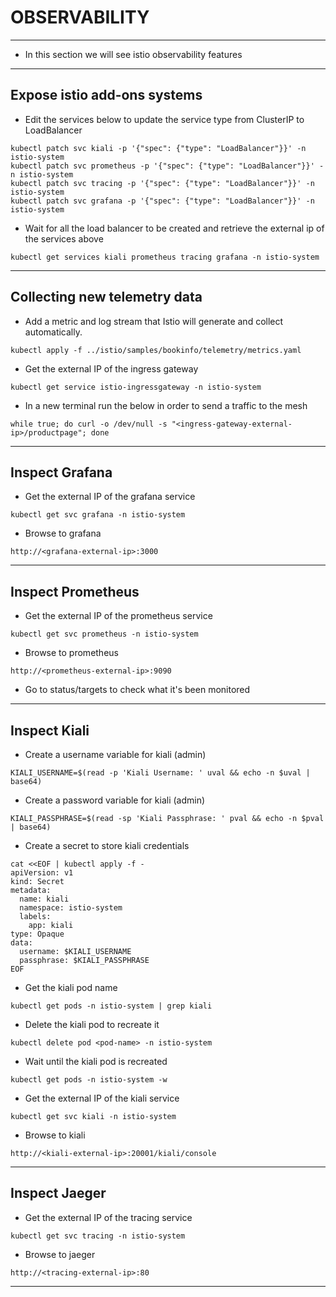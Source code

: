 # OBSERVABILITY
---

 - In this section we will see istio observability features

---

## Expose istio add-ons systems

 - Edit the services below to update the service type from ClusterIP to LoadBalancer
```
kubectl patch svc kiali -p '{"spec": {"type": "LoadBalancer"}}' -n istio-system
kubectl patch svc prometheus -p '{"spec": {"type": "LoadBalancer"}}' -n istio-system
kubectl patch svc tracing -p '{"spec": {"type": "LoadBalancer"}}' -n istio-system
kubectl patch svc grafana -p '{"spec": {"type": "LoadBalancer"}}' -n istio-system
```

 - Wait for all the load balancer to be created and retrieve the external ip of the services above
```
kubectl get services kiali prometheus tracing grafana -n istio-system
```

---

## Collecting new telemetry data

 - Add a metric and log stream that Istio will generate and collect automatically.
```
kubectl apply -f ../istio/samples/bookinfo/telemetry/metrics.yaml
```

 - Get the external IP of the ingress gateway
```
kubectl get service istio-ingressgateway -n istio-system
```

 - In a new terminal run the below in order to send a traffic to the mesh
```
while true; do curl -o /dev/null -s "<ingress-gateway-external-ip>/productpage"; done
```

---

## Inspect Grafana

 - Get the external IP of the grafana service
```
kubectl get svc grafana -n istio-system
```
 - Browse to grafana
```
http://<grafana-external-ip>:3000
```

---

## Inspect Prometheus 

 - Get the external IP of the prometheus service
```
kubectl get svc prometheus -n istio-system
```
 - Browse to prometheus
```
http://<prometheus-external-ip>:9090
```

 - Go to status/targets to check what it's been monitored

---

## Inspect Kiali

 - Create a username variable for kiali (admin)
```
KIALI_USERNAME=$(read -p 'Kiali Username: ' uval && echo -n $uval | base64)
```

 - Create a password variable for kiali (admin)
```
KIALI_PASSPHRASE=$(read -sp 'Kiali Passphrase: ' pval && echo -n $pval | base64)
```

 - Create a secret to store kiali credentials
```
cat <<EOF | kubectl apply -f -
apiVersion: v1
kind: Secret
metadata:
  name: kiali
  namespace: istio-system
  labels:
    app: kiali
type: Opaque
data:
  username: $KIALI_USERNAME
  passphrase: $KIALI_PASSPHRASE
EOF
```

 - Get the kiali pod name
```
kubectl get pods -n istio-system | grep kiali
```

 - Delete the kiali pod to recreate it
```
kubectl delete pod <pod-name> -n istio-system
```

 - Wait until the kiali pod is recreated
```
kubectl get pods -n istio-system -w
```

 - Get the external IP of the kiali service
```
kubectl get svc kiali -n istio-system
```

 - Browse to kiali
```
http://<kiali-external-ip>:20001/kiali/console
```

---

## Inspect Jaeger

 - Get the external IP of the tracing service
```
kubectl get svc tracing -n istio-system
```
 - Browse to jaeger
```
http://<tracing-external-ip>:80
```

---